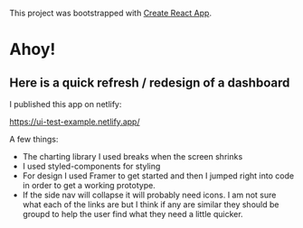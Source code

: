 This project was bootstrapped with [Create React App](https://github.com/facebook/create-react-app).

# Ahoy!

## Here is a quick refresh / redesign of a dashboard

I published this app on netlify:

https://ui-test-example.netlify.app/

A few things:

- The charting library I used breaks when the screen shrinks
- I used styled-components for styling
- For design I used Framer to get started and then I jumped right into code in order to get a working prototype.
- If the side nav will collapse it will probably need icons.  I am not sure what each of the links are but I think if any are similar they should be groupd to help the user find what they need a little quicker.


